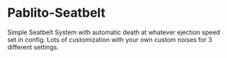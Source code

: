 # Pablito-Seatbelt
Simple Seatbelt System with automatic death at whatever ejection speed set in config. Lots of customization with your own custom noises for 3 different settings.
